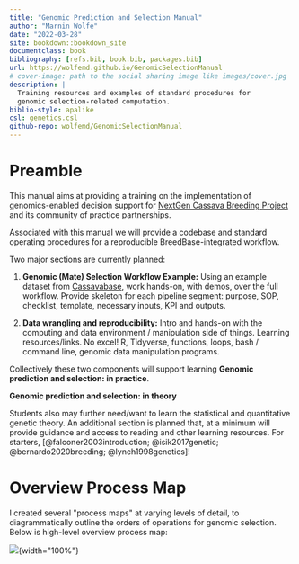 ```yaml
---
title: "Genomic Prediction and Selection Manual"
author: "Marnin Wolfe"
date: "2022-03-28"
site: bookdown::bookdown_site
documentclass: book
bibliography: [refs.bib, book.bib, packages.bib]
url: https://wolfemd.github.io/GenomicSelectionManual
# cover-image: path to the social sharing image like images/cover.jpg
description: |
  Training resources and examples of standard procedures for 
  genomic selection-related computation.
biblio-style: apalike
csl: genetics.csl
github-repo: wolfemd/GenomicSelectionManual
---
```


# Preamble

This manual aims at providing a training on the implementation of genomics-enabled decision support for [NextGen Cassava Breeding Project](http://www.nextgencassava.org) and its community of practice partnerships.

Associated with this manual we will provide a codebase and standard operating procedures for a reproducible BreedBase-integrated workflow.

Two major sections are currently planned:

1.  **Genomic (Mate) Selection Workflow Example:** Using an example dataset from [Cassavabase](https://www.cassavabase.org/), work hands-on, with demos, over the full workflow. Provide skeleton for each pipeline segment: purpose, SOP, checklist, template, necessary inputs, KPI and outputs.

2.  **Data wrangling and reproducibility:** Intro and hands-on with the computing and data environment / manipulation side of things. Learning resources/links. No excel! R, Tidyverse, functions, loops, bash / command line, genomic data manipulation programs.

Collectively these two components will support learning **Genomic prediction and selection: in practice**.

**Genomic prediction and selection: in theory**

Students also may further need/want to learn the statistical and quantitative genetic theory. An additional section is planned that, at a minimum will provide guidance and access to reading and other learning resources. For starters, [@falconer2003introduction; @isik2017genetic; @bernardo2020breeding; @lynch1998genetics]!

# Overview Process Map

I created several "process maps" at varying levels of detail, to diagrammatically outline the orders of operations for genomic selection. Below is high-level overview process map:

![](images/OverviewProcessMap.png){width="100%"}


